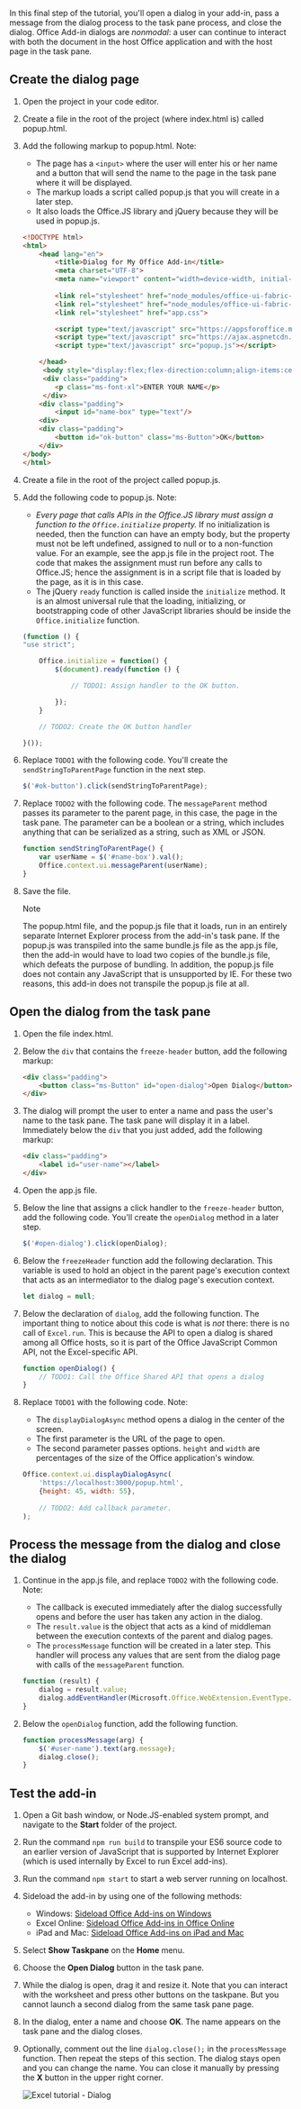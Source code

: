 In this final step of the tutorial, you'll open a dialog in your add-in, pass a message from the dialog process to the task pane process, and close the dialog. Office Add-in dialogs are *nonmodal*: a user can continue to interact with both the document in the host Office application and with the host page in the task pane.

## Create the dialog page

1. Open the project in your code editor.
2. Create a file in the root of the project (where index.html is) called popup.html.
3. Add the following markup to popup.html. Note:
   - The page has a `<input>` where the user will enter his or her name and a button that will send the name to the page in the task pane where it will be displayed.
   - The markup loads a script called popup.js that you will create in a later step.
   - It also loads the Office.JS library and jQuery because they will be used in popup.js.

    ```html
    <!DOCTYPE html>
    <html>
        <head lang="en">
            <title>Dialog for My Office Add-in</title>
            <meta charset="UTF-8">
            <meta name="viewport" content="width=device-width, initial-scale=1">
        
            <link rel="stylesheet" href="node_modules/office-ui-fabric-js/dist/css/fabric.min.css" />
            <link rel="stylesheet" href="node_modules/office-ui-fabric-js/dist/css/fabric.components.css" />
            <link rel="stylesheet" href="app.css">
    
            <script type="text/javascript" src="https://appsforoffice.microsoft.com/lib/1.1/hosted/office.js"></script>
            <script type="text/javascript" src="https://ajax.aspnetcdn.com/ajax/jQuery/jquery-2.2.1.min.js"></script>
            <script type="text/javascript" src="popup.js"></script>
    
        </head>
         <body style="display:flex;flex-direction:column;align-items:center;justify-content:center">
         <div class="padding">
            <p class="ms-font-xl">ENTER YOUR NAME</p>
         </div>        
        <div class="padding">
            <input id="name-box" type="text"/>
        <div>
        <div class="padding">
            <button id="ok-button" class="ms-Button">OK</button>
        </div>
    </body>
    </html>
    ```

4. Create a file in the root of the project called popup.js.
5. Add the following code to popup.js. Note:
   - *Every page that calls APIs in the Office.JS library must assign a function to the `Office.initialize` property.* If no initialization is needed, then the function can have an empty body, but the property must not be left undefined, assigned to null or to a non-function value. For an example, see the app.js file in the project root. The code that makes the assignment must run before any calls to Office.JS; hence the assignment is in a script file that is loaded by the page, as it is in this case.
   - The jQuery `ready` function is called inside the `initialize` method. It is an almost universal rule that the loading, initializing, or bootstrapping code of other JavaScript libraries should be inside the `Office.initialize` function.

    ```js
    (function () {
    "use strict";

        Office.initialize = function() {        
            $(document).ready(function () {  
    
                // TODO1: Assign handler to the OK button.
    
            });
        }

        // TODO2: Create the OK button handler
    
    }());    
    ```

6. Replace `TODO1` with the following code. You'll create the `sendStringToParentPage` function in the next step.

    ```js
    $('#ok-button').click(sendStringToParentPage);
    ```

7. Replace `TODO2` with the following code. The `messageParent` method passes its parameter to the parent page, in this case, the page in the task pane. The parameter can be a boolean or a string, which includes anything that can be serialized as a string, such as XML or JSON. 

    ```js
    function sendStringToParentPage() {
        var userName = $('#name-box').val();
        Office.context.ui.messageParent(userName);
    }
    ```

8. Save the file.

   > [!NOTE]
   > The popup.html file, and the popup.js file that it loads, run in an entirely separate Internet Explorer process from the add-in's task pane. If the popup.js was transpiled into the same bundle.js file as the app.js file, then the add-in would have to load two copies of the bundle.js file, which defeats the purpose of bundling. In addition, the popup.js file does not contain any JavaScript that is unsupported by IE. For these two reasons, this add-in does not transpile the popup.js file at all. 


## Open the dialog from the task pane

1. Open the file index.html.
2. Below the `div` that contains the `freeze-header` button, add the following markup:

    ```html
    <div class="padding">            
        <button class="ms-Button" id="open-dialog">Open Dialog</button>          
    </div>
    ```

3. The dialog will prompt the user to enter a name and pass the user's name to the task pane. The task pane will display it in a label. Immediately below the `div` that you just added, add the following markup:

    ```html
    <div class="padding">            
        <label id="user-name"></label>            
    </div>
    ```

4. Open the app.js file.

5. Below the line that assigns a click handler to the `freeze-header` button, add the following code. You'll create the `openDialog` method in a later step.

    ```js
    $('#open-dialog').click(openDialog);
    ```

6. Below the `freezeHeader` function add the following declaration. This variable is used to hold an object in the parent page's execution context that acts as an intermediator to the dialog page's execution context.

    ```js
    let dialog = null;
    ```

7. Below the declaration of `dialog`, add the following function. The important thing to notice about this code is what is *not* there: there is no call of `Excel.run`. This is because the API to open a dialog is shared among all Office hosts, so it is part of the Office JavaScript Common API, not the Excel-specific API.

    ```js
    function openDialog() {
        // TODO1: Call the Office Shared API that opens a dialog
    }
    ``` 

8. Replace `TODO1` with the following code. Note:
   - The `displayDialogAsync` method opens a dialog in the center of the screen.
   - The first parameter is the URL of the page to open.
   - The second parameter passes options. `height` and `width` are percentages of the size of the Office application's window. 
   
    ```js
    Office.context.ui.displayDialogAsync(
        'https://localhost:3000/popup.html',
        {height: 45, width: 55},
        
        // TODO2: Add callback parameter.
    );
    ``` 

## Process the message from the dialog and close the dialog

1. Continue in the app.js file, and replace `TODO2` with the following code. Note:
   - The callback is executed immediately after the dialog successfully opens and before the user has taken any action in the dialog.
   - The `result.value` is the object that acts as a kind of middleman between the execution contexts of the parent and dialog pages.
   - The `processMessage` function will be created in a later step. This handler will process any values that are sent from the dialog page with calls of the `messageParent` function.

    ```js
    function (result) {
        dialog = result.value;
        dialog.addEventHandler(Microsoft.Office.WebExtension.EventType.DialogMessageReceived, processMessage);
    }
    ```

2. Below the `openDialog` function, add the following function.

    ```js
    function processMessage(arg) {
        $('#user-name').text(arg.message);
        dialog.close();
    }
    ```

## Test the add-in

1. Open a Git bash window, or Node.JS-enabled system prompt, and navigate to the **Start** folder of the project.
2. Run the command `npm run build` to transpile your ES6 source code to an earlier version of JavaScript that is supported by Internet Explorer (which is used internally by Excel to run Excel add-ins).
3. Run the command `npm start` to start a web server running on localhost.
4. Sideload the add-in by using one of the following methods:
    - Windows: [Sideload Office Add-ins on Windows](../testing/create-a-network-shared-folder-catalog-for-task-pane-and-content-add-ins.md)
    - Excel Online: [Sideload Office Add-ins in Office Online](../testing/sideload-office-add-ins-for-testing.md#sideload-an-office-add-in-on-office-online)
    - iPad and Mac: [Sideload Office Add-ins on iPad and Mac](../testing/sideload-an-office-add-in-on-ipad-and-mac.md)
5. Select **Show Taskpane** on the **Home** menu.
6. Choose the **Open Dialog** button in the task pane. 
7. While the dialog is open, drag it and resize it. Note that you can interact with the worksheet and press other buttons on the taskpane. But you cannot launch a second dialog from the same task pane page.
8. In the dialog, enter a name and choose **OK**. The name appears on the task pane and the dialog closes.
9. Optionally, comment out the line `dialog.close();` in the `processMessage` function. Then repeat the steps of this section. The dialog stays open and you can change the name. You can close it manually by pressing the **X** button in the upper right corner.

    ![Excel tutorial - Dialog](../images/excel-tutorial-dialog-open.png)

